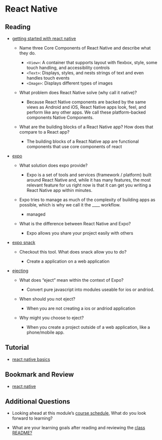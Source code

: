 # React Native

## Reading

- [getting started with react native](https://facebook.github.io/react-native/docs/getting-started)

  - Name three Core Components of React Native and describe what they do.

    - `<View>`: A container that supports layout with flexbox, style, some touch handling, and accessibility controls
    - `<Text>`: Displays, styles, and nests strings of text and even handles touch events
    - `<Image>`: Displays different types of images

  - What problem does React Native solve (why call it native)?

    - Because React Native components are backed by the same views as Android and iOS, React Native apps look, feel, and perform like any other apps. We call these platform-backed components Native Components.

  - What are the building blocks of a React Native app? How does that compare to a React app?

    - The building blocks of a React Native app are functional components that use core components of react

- [expo](https://expo.io/)

  - What solution does expo provide?

    - Expo is a set of tools and services (framework / platform) built around React Native and, while it has many features, the most relevant feature for us right now is that it can get you writing a React Native app within minutes.

  - Expo tries to manage as much of the complexity of building apps as possible, which is why we call it the ____ workflow.

    - managed

  - What is the difference between React Native and Expo?

    - Expo allows you share your project easily with others

- [expo snack](https://snack.expo.io/)

  - Checkout this tool. What does snack allow you to do?

    - Create a application on a web application

- [ejecting](https://docs.expo.io/versions/latest/expokit/eject)

  - What does “eject” mean within the context of Expo?

    - Convert pure javascript into modules useable for ios or andriod.

  - When should you not eject?

    - When you are not creating a ios or andriod application

  - Why might you choose to eject?

    - When you create a project outside of a web application, like a phone/mobile app.

## Tutorial

- [react native basics](https://facebook.github.io/react-native/docs/tutorial)

## Bookmark and Review

- [react native](https://facebook.github.io/react-native/)

## Additional Questions

- Looking ahead at this module’s [course schedule](https://codefellows.github.io/code-401-javascript-guide/curriculum/#module-9), What do you look forward to learning?

- What are your learning goals after reading and reviewing the [class README?](https://codefellows.github.io/code-401-javascript-guide/curriculum/class-41/)